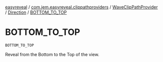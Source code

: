 [easyreveal](../../../index.md) / [com.jem.easyreveal.clippathproviders](../../index.md) / [WaveClipPathProvider](../index.md) / [Direction](index.md) / [BOTTOM_TO_TOP](./-b-o-t-t-o-m_-t-o_-t-o-p.md)

# BOTTOM_TO_TOP

`BOTTOM_TO_TOP`

Reveal from the Bottom to the Top of the view.

